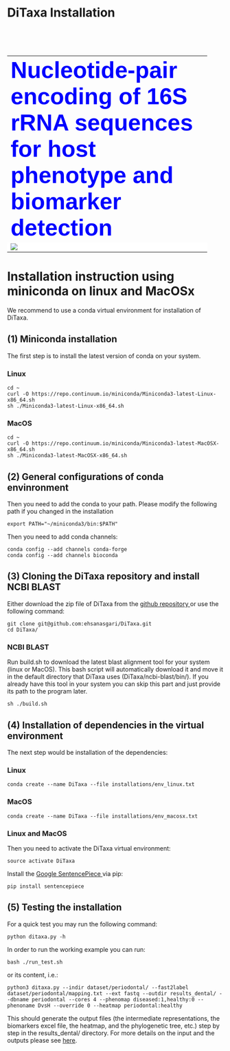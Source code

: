# DiTaxa Installation
<table style="height: 48px; width: 812px;">
<table style="width: 802px;">
<tbody>
<tr>
<td style="width: 450px;" colspan="2"><span style="font-size: 40pt; font-family: helvetica,arial,sans-serif;"><span style="color: #0000ff;"><strong>Nucleotide-pair encoding of 16S rRNA sequences for host phenotype and biomarker detection</strong></span></span></td>
</tr>
<tr>
<td style="width: 450px;background-color: white;" colspan="2"><img src="https://user-images.githubusercontent.com/8551117/40691993-7b6e0014-63af-11e8-9289-c3b842aff9f6.png"/></td>
</tr>
</tbody>
</table>

# Installation instruction using miniconda on linux and MacOSx

We recommend to use a conda virtual environment for installation of DiTaxa.


## (1) Miniconda installation

The first step is to install the latest version of conda on your system.

### Linux
```
cd ~
curl -O https://repo.continuum.io/miniconda/Miniconda3-latest-Linux-x86_64.sh
sh ./Miniconda3-latest-Linux-x86_64.sh
```

### MacOS
```
cd ~
curl -O https://repo.continuum.io/miniconda/Miniconda3-latest-MacOSX-x86_64.sh
sh ./Miniconda3-latest-MacOSX-x86_64.sh
```


## (2) General configurations of conda envinronment

Then you need to add the conda to your path. Please modify the following path if you changed in the installation

```
export PATH="~/miniconda3/bin:$PATH"
```

Then you need to add conda channels:

```
conda config --add channels conda-forge
conda config --add channels bioconda
```


## (3) Cloning the DiTaxa repository and install NCBI BLAST

Either download the zip file of DiTaxa from the <a href='https://github.com/ehsanasgari/DiTaxa/archive/master.zip'>github repository </a> or use the following command:

```
git clone git@github.com:ehsanasgari/DiTaxa.git
cd DiTaxa/
```


### NCBI BLAST

Run build.sh to download the latest blast alignment tool for your system (linux or MacOS). This bash script will automatically download it and move it in the default
directory that DiTaxa uses (DiTaxa/ncbi-blast/bin/). If you already have this tool in your system you can skip this part and just provide its path to the program later.

```
sh ./build.sh
```


## (4) Installation of dependencies in the virtual environment

The next step would be installation of the dependencies:

### Linux
```
conda create --name DiTaxa --file installations/env_linux.txt
```

### MacOS
```
conda create --name DiTaxa --file installations/env_macosx.txt

```

### Linux and MacOS


Then you need to activate the DiTaxa virtual environment:

```
source activate DiTaxa
```

Install the <a href='https://github.com/google/sentencepiece/tree/master/python
'>Google SentencePiece </a> via pip:

```
pip install sentencepiece
```


## (5) Testing the installation

For a quick test you may run the following command:

```
python ditaxa.py -h
```

In order to run the working example you can run:

```
bash ./run_test.sh
```

or its content, i.e.:

```
python3 ditaxa.py --indir dataset/periodontal/ --fast2label dataset/periodontal/mapping.txt --ext fastq --outdir results_dental/ --dbname periodontal --cores 4 --phenomap diseased:1,healthy:0 --phenoname DvsH --override 0 --heatmap periodontal:healthy

```

This should generate the output files (the intermediate representations, the biomarkers excel file, the heatmap, and the phylogenetic tree, etc.) step by step in the results_dental/ directory.
For more details on the input and the outputs please see <a href='https://github.com/ehsanasgari/DiTaxa'>here</a>.
